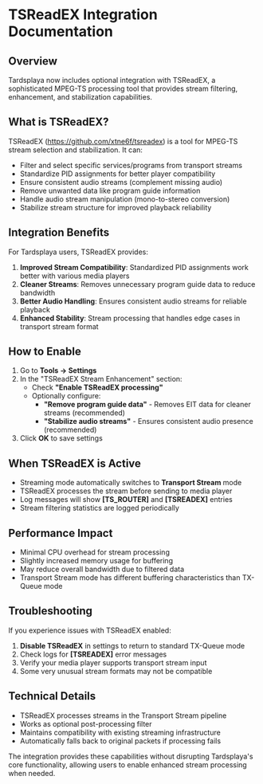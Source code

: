 # TSReadEX Integration Documentation

## Overview

Tardsplaya now includes optional integration with TSReadEX, a sophisticated MPEG-TS processing tool that provides stream filtering, enhancement, and stabilization capabilities.

## What is TSReadEX?

TSReadEX (https://github.com/xtne6f/tsreadex) is a tool for MPEG-TS stream selection and stabilization. It can:

- Filter and select specific services/programs from transport streams
- Standardize PID assignments for better player compatibility  
- Ensure consistent audio streams (complement missing audio)
- Remove unwanted data like program guide information
- Handle audio stream manipulation (mono-to-stereo conversion)
- Stabilize stream structure for improved playback reliability

## Integration Benefits

For Tardsplaya users, TSReadEX provides:

1. **Improved Stream Compatibility**: Standardized PID assignments work better with various media players
2. **Cleaner Streams**: Removes unnecessary program guide data to reduce bandwidth
3. **Better Audio Handling**: Ensures consistent audio streams for reliable playback
4. **Enhanced Stability**: Stream processing that handles edge cases in transport stream format

## How to Enable

1. Go to **Tools → Settings**
2. In the "TSReadEX Stream Enhancement" section:
   - Check **"Enable TSReadEX processing"**
   - Optionally configure:
     - **"Remove program guide data"** - Removes EIT data for cleaner streams (recommended)
     - **"Stabilize audio streams"** - Ensures consistent audio presence (recommended)
3. Click **OK** to save settings

## When TSReadEX is Active

- Streaming mode automatically switches to **Transport Stream** mode 
- TSReadEX processes the stream before sending to media player
- Log messages will show **[TS_ROUTER]** and **[TSREADEX]** entries
- Stream filtering statistics are logged periodically

## Performance Impact

- Minimal CPU overhead for stream processing
- Slightly increased memory usage for buffering
- May reduce overall bandwidth due to filtered data
- Transport Stream mode has different buffering characteristics than TX-Queue mode

## Troubleshooting

If you experience issues with TSReadEX enabled:

1. **Disable TSReadEX** in settings to return to standard TX-Queue mode
2. Check logs for **[TSREADEX]** error messages
3. Verify your media player supports transport stream input
4. Some very unusual stream formats may not be compatible

## Technical Details

- TSReadEX processes streams in the Transport Stream pipeline
- Works as optional post-processing filter 
- Maintains compatibility with existing streaming infrastructure
- Automatically falls back to original packets if processing fails

The integration provides these capabilities without disrupting Tardsplaya's core functionality, allowing users to enable enhanced stream processing when needed.
